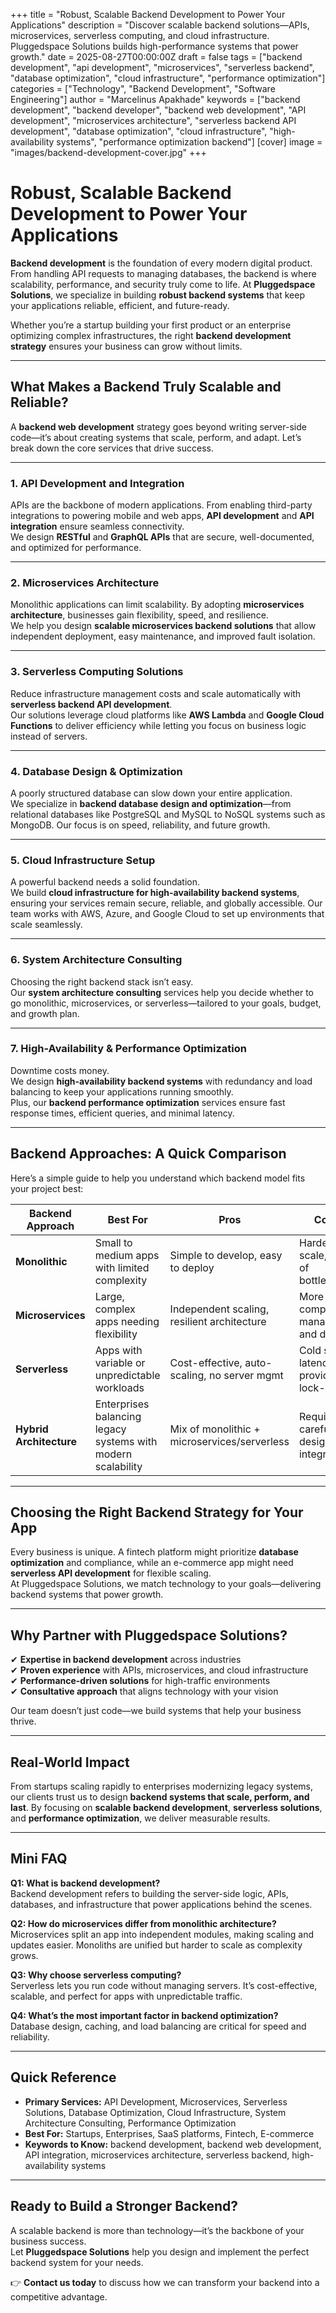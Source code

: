 +++
title = "Robust, Scalable Backend Development to Power Your Applications"
description = "Discover scalable backend solutions—APIs, microservices, serverless computing, and cloud infrastructure. Pluggedspace Solutions builds high-performance systems that power growth."
date = 2025-08-27T00:00:00Z
draft = false
tags = ["backend development", "api development", "microservices", "serverless backend", "database optimization", "cloud infrastructure", "performance optimization"]
categories = ["Technology", "Backend Development", "Software Engineering"]
author = "Marcelinus Apakhade"
keywords = ["backend development", "backend developer", "backend web development", "API development", "microservices architecture", "serverless backend API development", "database optimization", "cloud infrastructure", "high-availability systems", "performance optimization backend"]
[cover]
image = "images/backend-development-cover.jpg"
+++

# Robust, Scalable Backend Development to Power Your Applications

**Backend development** is the foundation of every modern digital product. From handling API requests to managing databases, the backend is where scalability, performance, and security truly come to life. At **Pluggedspace Solutions**, we specialize in building **robust backend systems** that keep your applications reliable, efficient, and future-ready.

Whether you’re a startup building your first product or an enterprise optimizing complex infrastructures, the right **backend development strategy** ensures your business can grow without limits.

---

## What Makes a Backend Truly Scalable and Reliable?

A **backend web development** strategy goes beyond writing server-side code—it’s about creating systems that scale, perform, and adapt. Let’s break down the core services that drive success.

---

### 1. API Development and Integration
APIs are the backbone of modern applications. From enabling third-party integrations to powering mobile and web apps, **API development** and **API integration** ensure seamless connectivity.  
We design **RESTful** and **GraphQL APIs** that are secure, well-documented, and optimized for performance.

---

### 2. Microservices Architecture
Monolithic applications can limit scalability. By adopting **microservices architecture**, businesses gain flexibility, speed, and resilience.  
We help you design **scalable microservices backend solutions** that allow independent deployment, easy maintenance, and improved fault isolation.

---

### 3. Serverless Computing Solutions
Reduce infrastructure management costs and scale automatically with **serverless backend API development**.  
Our solutions leverage cloud platforms like **AWS Lambda** and **Google Cloud Functions** to deliver efficiency while letting you focus on business logic instead of servers.

---

### 4. Database Design & Optimization
A poorly structured database can slow down your entire application.  
We specialize in **backend database design and optimization**—from relational databases like PostgreSQL and MySQL to NoSQL systems such as MongoDB. Our focus is on speed, reliability, and future growth.

---

### 5. Cloud Infrastructure Setup
A powerful backend needs a solid foundation.  
We build **cloud infrastructure for high-availability backend systems**, ensuring your services remain secure, reliable, and globally accessible. Our team works with AWS, Azure, and Google Cloud to set up environments that scale seamlessly.

---

### 6. System Architecture Consulting
Choosing the right backend stack isn’t easy.  
Our **system architecture consulting** services help you decide whether to go monolithic, microservices, or serverless—tailored to your goals, budget, and growth plan.

---

### 7. High-Availability & Performance Optimization
Downtime costs money.  
We design **high-availability backend systems** with redundancy and load balancing to keep your applications running smoothly.  
Plus, our **backend performance optimization** services ensure fast response times, efficient queries, and minimal latency.

---

## Backend Approaches: A Quick Comparison

Here’s a simple guide to help you understand which backend model fits your project best:

| Backend Approach         | Best For                                                                 | Pros                                           | Cons                                  |
|--------------------------|-------------------------------------------------------------------------|------------------------------------------------|---------------------------------------|
| **Monolithic**           | Small to medium apps with limited complexity                           | Simple to develop, easy to deploy              | Harder to scale, risk of bottlenecks   |
| **Microservices**        | Large, complex apps needing flexibility                                | Independent scaling, resilient architecture    | More complex to manage and deploy      |
| **Serverless**           | Apps with variable or unpredictable workloads                          | Cost-effective, auto-scaling, no server mgmt   | Cold start latency, provider lock-in   |
| **Hybrid Architecture**  | Enterprises balancing legacy systems with modern scalability           | Mix of monolithic + microservices/serverless   | Requires careful design and integration |

---

## Choosing the Right Backend Strategy for Your App

Every business is unique. A fintech platform might prioritize **database optimization** and compliance, while an e-commerce app might need **serverless API development** for flexible scaling.  
At Pluggedspace Solutions, we match technology to your goals—delivering backend systems that power growth.

---

## Why Partner with Pluggedspace Solutions?

✔ **Expertise in backend development** across industries  
✔ **Proven experience** with APIs, microservices, and cloud infrastructure  
✔ **Performance-driven solutions** for high-traffic environments  
✔ **Consultative approach** that aligns technology with your vision  

Our team doesn’t just code—we build systems that help your business thrive.

---

## Real-World Impact

From startups scaling rapidly to enterprises modernizing legacy systems, our clients trust us to design **backend systems that scale, perform, and last**. By focusing on **scalable backend development**, **serverless solutions**, and **performance optimization**, we deliver measurable results.

---

## Mini FAQ

**Q1: What is backend development?**  
Backend development refers to building the server-side logic, APIs, databases, and infrastructure that power applications behind the scenes.

**Q2: How do microservices differ from monolithic architecture?**  
Microservices split an app into independent modules, making scaling and updates easier. Monoliths are unified but harder to scale as complexity grows.

**Q3: Why choose serverless computing?**  
Serverless lets you run code without managing servers. It’s cost-effective, scalable, and perfect for apps with unpredictable traffic.

**Q4: What’s the most important factor in backend optimization?**  
Database design, caching, and load balancing are critical for speed and reliability.

---

## Quick Reference

- **Primary Services:** API Development, Microservices, Serverless Solutions, Database Optimization, Cloud Infrastructure, System Architecture Consulting, Performance Optimization  
- **Best For:** Startups, Enterprises, SaaS platforms, Fintech, E-commerce  
- **Keywords to Know:** backend development, backend web development, API integration, microservices architecture, serverless backend, high-availability systems  

---

## Ready to Build a Stronger Backend?

A scalable backend is more than technology—it’s the backbone of your business success.  
Let **Pluggedspace Solutions** help you design and implement the perfect backend system for your needs.  

👉 **Contact us today** to discuss how we can transform your backend into a competitive advantage.